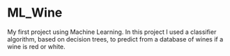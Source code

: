# ML_Wine

My first project using Machine Learning. In this project I used a classifier algorithm, based on decision trees, to predict from a database of wines if a wine is red or white. 
